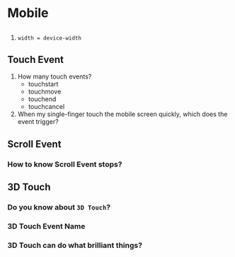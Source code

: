 # Mobile

## <meta name="viewport" content="">

1. `width = device-width`

## Touch Event

1. How many touch events?
    - touchstart
    - touchmove
    - touchend
    - touchcancel
2. When my single-finger touch the mobile screen quickly, which does the event trigger?

## Scroll Event

### How to know Scroll Event stops?

## 3D Touch

### Do you know about `3D Touch`?

### 3D Touch Event Name

### 3D Touch can do what brilliant things?

